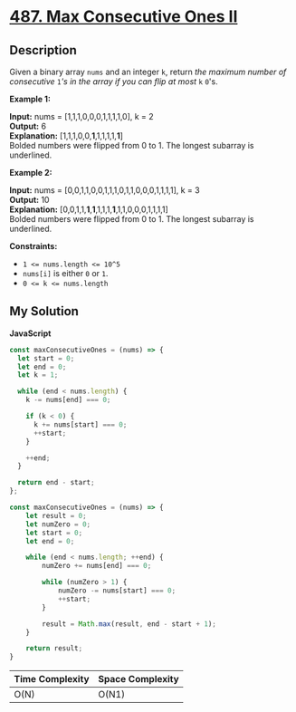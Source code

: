 # [487. Max Consecutive Ones II](https://leetcode.com/problems/max-consecutive-ones-ii)

## Description

Given a binary array `nums` and an integer `k`, return _the maximum number of consecutive_ `1`_'s in the array if you can flip at most_ `k` `0`'s.

**Example 1:**

**Input:** nums = \[1,1,1,0,0,0,1,1,1,1,0\], k = 2  
**Output:** 6  
**Explanation:** \[1,1,1,0,0,**1**,1,1,1,1,**1**\]  
Bolded numbers were flipped from 0 to 1. The longest subarray is underlined.

**Example 2:**

**Input:** nums = \[0,0,1,1,0,0,1,1,1,0,1,1,0,0,0,1,1,1,1\], k = 3  
**Output:** 10  
**Explanation:** \[0,0,1,1,**1**,**1**,1,1,1,**1**,1,1,0,0,0,1,1,1,1\]  
Bolded numbers were flipped from 0 to 1. The longest subarray is underlined.

**Constraints:**

- `1 <= nums.length <= 10^5`
- `nums[i]` is either `0` or `1`.
- `0 <= k <= nums.length`

## My Solution

**JavaScript**

```js
const maxConsecutiveOnes = (nums) => {
  let start = 0;
  let end = 0;
  let k = 1;

  while (end < nums.length) {
    k -= nums[end] === 0;

    if (k < 0) {
      k += nums[start] === 0;
      ++start;
    }

    ++end;
  }

  return end - start;
};
```

```js
const maxConsecutiveOnes = (nums) => {
    let result = 0;
    let numZero = 0;
    let start = 0;
    let end = 0;

    while (end < nums.length; ++end) {
        numZero += nums[end] === 0;

        while (numZero > 1) {
            numZero -= nums[start] === 0;
            ++start;
        }

        result = Math.max(result, end - start + 1);
    }

    return result;
}
```

| Time Complexity | Space Complexity |
| --------------- | ---------------- |
| O(N)            | O(N1)            |
